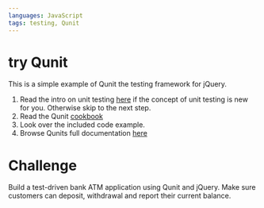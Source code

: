 ```yaml
---
languages: JavaScript
tags: testing, Qunit
---
```


# try Qunit

This is a simple example of Qunit the testing framework for jQuery.

1. Read the intro on unit testing [here](http://qunitjs.com/intro/) if the concept of unit testing is new for you. Otherwise skip to the next step.
2. Read the Qunit [cookbook](http://qunitjs.com/cookbook/)
3. Look over the included code example.
4. Browse Qunits full documentation [here](http://api.qunitjs.com/)

# Challenge

Build a test-driven bank ATM application using Qunit and jQuery.
Make sure customers can deposit, withdrawal and report their current balance.
